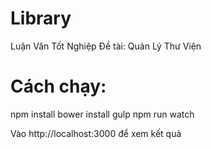 # Library
Luận Văn Tốt Nghiệp
Đề tài: Quản Lý Thư Viện
# Cách chạy:
npm install
bower install
gulp
npm run watch

Vào http://localhost:3000 để xem kết quả
